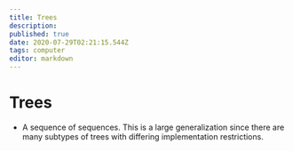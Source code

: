 ```yaml
---
title: Trees
description: 
published: true
date: 2020-07-29T02:21:15.544Z
tags: computer
editor: markdown
---
```


# Trees

* A sequence of sequences. This is a large generalization since there are many subtypes of trees with differing implementation restrictions. 